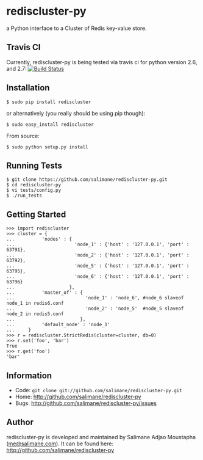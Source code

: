 rediscluster-py
===============

a Python interface to a Cluster of Redis key-value store.

## Travis CI

Currently, rediscluster-py is being tested via travis ci for python version 2.6, and 2.7: 
[![Build Status](https://secure.travis-ci.org/salimane/rediscluster-py.png?branch=master)](http://travis-ci.org/salimane/rediscluster-py)


## Installation

    $ sudo pip install rediscluster

or alternatively (you really should be using pip though):

    $ sudo easy_install rediscluster

From source:

    $ sudo python setup.py install
    
## Running Tests

    $ git clone https://github.com/salimane/rediscluster-py.git
    $ cd rediscluster-py
    $ vi tests/config.py
    $ ./run_tests



## Getting Started

    >>> import rediscluster
    >>> cluster = {
    ...          'nodes' : {
    ...                      'node_1' : {'host' : '127.0.0.1', 'port' : 63791},
    ...                      'node_2' : {'host' : '127.0.0.1', 'port' : 63792},
    ...                      'node_5' : {'host' : '127.0.0.1', 'port' : 63795},
    ...                      'node_6' : {'host' : '127.0.0.1', 'port' : 63796}
    ...                    },
    ...          'master_of' : {
    ...                          'node_1' : 'node_6', #node_6 slaveof node_1 in redis6.conf
    ...                          'node_2' : 'node_5'  #node_5 slaveof node_2 in redis5.conf
    ...                        },
    ...          'default_node' : 'node_1'
    ...     }
    >>> r = rediscluster.StrictRedis(cluster=cluster, db=0)
    >>> r.set('foo', 'bar')
    True
    >>> r.get('foo')
    'bar'


## Information

* Code: `git clone git://github.com/salimane/rediscluster-py.git`
* Home: <http://github.com/salimane/rediscluster-py>
* Bugs: <http://github.com/salimane/rediscluster-py/issues>


Author
------

rediscluster-py is developed and maintained by Salimane Adjao Moustapha (me@salimane.com).
It can be found here: http://github.com/salimane/rediscluster-py

